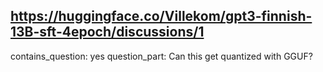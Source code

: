 ## https://huggingface.co/Villekom/gpt3-finnish-13B-sft-4epoch/discussions/1

contains_question: yes
question_part: Can this get quantized with GGUF?